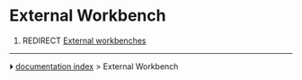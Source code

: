 # External Workbench
1.  REDIRECT [External workbenches](External_workbenches.md)



---
⏵ [documentation index](../README.md) > External Workbench
